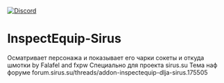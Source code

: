 [![Discord](https://discordapp.com/api/guilds/259362419372064778/widget.png?style=shield)](https://discord.gg/7cjU9xvcQY)
# InspectEquip-Sirus
Осматривает персонажа и показывает его чарки сокеты и откуда шмотки
by Falafel and fxpw
Специально для проекта sirus.su
Тема наф форуме  forum.sirus.su/threads/addon-inspectequip-dlja-sirus.175505
